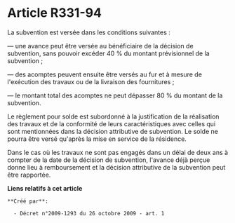# Article R331-94

La subvention est versée dans les conditions suivantes : 

― une avance peut être versée au bénéficiaire de la décision de subvention, sans pouvoir excéder 40 % du montant prévisionnel
de la subvention ; 

― des acomptes peuvent ensuite être versés au fur et à mesure de l'exécution des travaux ou de la livraison des
fournitures ; 

― le montant total des acomptes ne peut dépasser 80 % du montant de la subvention. 

Le règlement pour solde est subordonné à la justification de la réalisation des travaux et de la conformité de leurs
caractéristiques avec celles qui sont mentionnées dans la décision attributive de subvention. Le solde ne pourra être versé
qu'après la mise en service de la résidence. 

Dans le cas où les travaux ne sont pas engagés dans un délai de deux ans à compter de la date de la décision de subvention,
l'avance déjà perçue donne lieu à remboursement et la décision attributive de la subvention peut être rapportée.

**Liens relatifs à cet article**

	**Créé par**:

	  - Décret n°2009-1293 du 26 octobre 2009 - art. 1
